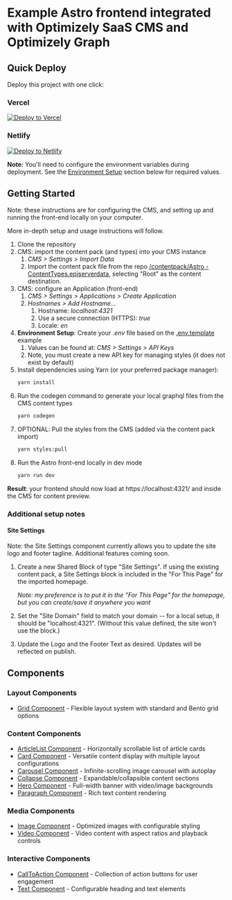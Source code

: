 # Example Astro frontend integrated with Optimizely SaaS CMS and Optimizely Graph

## Quick Deploy

Deploy this project with one click:

### Vercel
[![Deploy to Vercel](https://vercel.com/button)](https://vercel.com/new/clone?repository-url=https%3A%2F%2Fgithub.com%2Fkunalshetye%2Fopti-astro&env=OPTIMIZELY_GRAPH_GATEWAY,OPTIMIZELY_GRAPH_SINGLE_KEY,OPTIMIZELY_GRAPH_APP_KEY,OPTIMIZELY_GRAPH_SECRET&envDescription=Required%20API%20keys%20for%20Optimizely%20Graph%20integration&envLink=https%3A%2F%2Fgithub.com%2Fkunalshetye%2Fopti-astro%23environment-setup&project-name=opti-astro&repository-name=opti-astro)

### Netlify
[![Deploy to Netlify](https://www.netlify.com/img/deploy/button.svg)](https://app.netlify.com/start/deploy?repository=https://github.com/kunalshetye/opti-astro#OPTIMIZELY_GRAPH_GATEWAY=https://cg.optimizely.com&OPTIMIZELY_GRAPH_SINGLE_KEY=&OPTIMIZELY_GRAPH_APP_KEY=&OPTIMIZELY_GRAPH_SECRET=)

**Note:** You'll need to configure the environment variables during deployment. See the [Environment Setup](#environment-setup) section below for required values.

## Getting Started
Note: these instructions are for configuring the CMS, and setting up and running the front-end locally on your computer.

More in-depth setup and usage instructions will follow.

1. Clone the repository
2. CMS: import the content pack (and types) into your CMS instance
   1. *CMS > Settings > Import Data*
   2. Import the content pack file from the repo [/contentpack/Astro - ContentTypes.episerverdata](/contentpack/Astro%20-%20ContentTypes.episerverdata), selecting "Root" as the content destination.
3. CMS: configure an Application (front-end)
   1. *CMS > Settings > Applications > Create Application*
   2. *Hostnames > Add Hostname...*
      1. Hostname: *localhost:4321*
      2. Use a secure connection (HTTPS): *true*
      3. Locale: *en*
4. <a id="environment-setup"></a>**Environment Setup**: Create your *.env* file based on the [.env.template](/.env.template) example
   1. Values can be found at: *CMS > Settings > API Keys*
   2. Note, you must create a new API key for managing styles (it does not exist by default)
5. Install dependencies using Yarn (or your preferred package manager):
    ```sh
    yarn install
    ```
6. Run the codegen command to generate your local graphql files from the CMS content types
    ```sh
    yarn codegen
    ```
7. OPTIONAL: Pull the styles from the CMS (added via the content pack import)
   ```sh
   yarn styles:pull
   ```
8. Run the Astro front-end locally in dev mode
   ```sh
   yarn run dev
   ```

**Result**: your frontend should now load at https://localhost:4321/ and inside the CMS for content preview.

### Additional setup notes
#### Site Settings
Note: the Site Settings component currently allows you to update the site logo and footer tagline. Additional features coming soon.

1. Create a new Shared Block of type "Site Settings". If using the existing content pack, a Site Settings block is included in the "For This Page" for the imported homepage.
   
   *Note: my preference is to put it in the "For This Page" for the homepage, but you can create/save it anywhere you want*

2. Set the "Site Domain" field to match your domain -- for a local setup, it should be "localhost:4321". (Without this value defined, the site won't use the block.)
3. Update the Logo and the Footer Text as desired. Updates will be reflected on publish.

## Components

### Layout Components
- [Grid Component](src/cms/components/GridComponent/Grid.md) - Flexible layout system with standard and Bento grid options

### Content Components
- [ArticleList Component](src/cms/components/ArticleListComponent/ArticleList.md) - Horizontally scrollable list of article cards
- [Card Component](src/cms/components/CardComponent/Card.md) - Versatile content display with multiple layout configurations
- [Carousel Component](src/cms/components/CarouselComponent/Carousel.md) - Infinite-scrolling image carousel with autoplay
- [Collapse Component](src/cms/components/CollapseComponent/Collapse.md) - Expandable/collapsible content sections
- [Hero Component](src/cms/components/HeroComponent/Hero.md) - Full-width banner with video/image backgrounds
- [Paragraph Component](src/cms/components/ParagraphComponent/Paragraph.md) - Rich text content rendering

### Media Components
- [Image Component](src/cms/components/ImageComponent/Image.md) - Optimized images with configurable styling
- [Video Component](src/cms/components/VideoComponent/Video.md) - Video content with aspect ratios and playback controls

### Interactive Components
- [CallToAction Component](src/cms/components/CallToActionComponent/CallToAction.md) - Collection of action buttons for user engagement
- [Text Component](src/cms/components/TextComponent/Text.md) - Configurable heading and text elements

